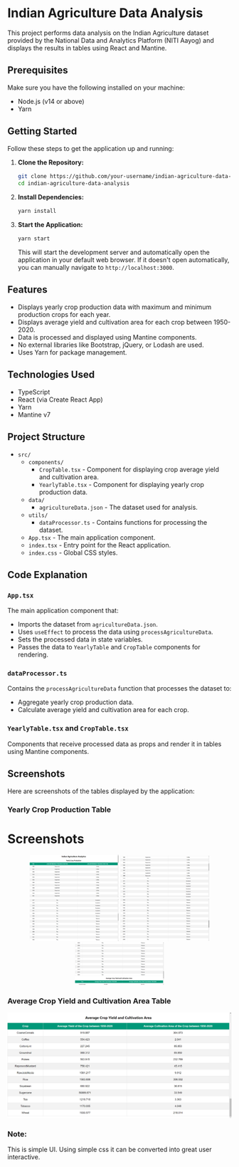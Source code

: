 # Indian Agriculture Data Analysis

This project performs data analysis on the Indian Agriculture dataset provided by the National Data and Analytics Platform (NITI Aayog) and displays the results in tables using React and Mantine.

## Prerequisites

Make sure you have the following installed on your machine:

- Node.js (v14 or above)
- Yarn

## Getting Started

Follow these steps to get the application up and running:

1. **Clone the Repository:**

    ```bash
    git clone https://github.com/your-username/indian-agriculture-data-analysis.git
    cd indian-agriculture-data-analysis
    ```

2. **Install Dependencies:**

    ```bash
    yarn install
    ```

3. **Start the Application:**

    ```bash
    yarn start
    ```

    This will start the development server and automatically open the application in your default web browser. If it doesn't open automatically, you can manually navigate to `http://localhost:3000`.
## Features

- Displays yearly crop production data with maximum and minimum production crops for each year.
- Displays average yield and cultivation area for each crop between 1950-2020.
- Data is processed and displayed using Mantine components.
- No external libraries like Bootstrap, jQuery, or Lodash are used.
- Uses Yarn for package management.

## Technologies Used

- TypeScript
- React (via Create React App)
- Yarn
- Mantine v7




## Project Structure

- `src/`
  - `components/`
    - `CropTable.tsx` - Component for displaying crop average yield and cultivation area.
    - `YearlyTable.tsx` - Component for displaying yearly crop production data.
  - `data/`
    - `agricultureData.json` - The dataset used for analysis.
  - `utils/`
    - `dataProcessor.ts` - Contains functions for processing the dataset.
  - `App.tsx` - The main application component.
  - `index.tsx` - Entry point for the React application.
  - `index.css` - Global CSS styles.

## Code Explanation

### `App.tsx`

The main application component that:

- Imports the dataset from `agricultureData.json`.
- Uses `useEffect` to process the data using `processAgricultureData`.
- Sets the processed data in state variables.
- Passes the data to `YearlyTable` and `CropTable` components for rendering.

### `dataProcessor.ts`

Contains the `processAgricultureData` function that processes the dataset to:

- Aggregate yearly crop production data.
- Calculate average yield and cultivation area for each crop.

### `YearlyTable.tsx` and `CropTable.tsx`

Components that receive processed data as props and render it in tables using Mantine components.

## Screenshots

Here are screenshots of the tables displayed by the application:

### Yearly Crop Production Table

# Screenshots

<p align="center">
  <img src="screenshots/1.png" alt="Image 1" width="200"/>
  <img src="screenshots/3.png" alt="Image 3" width="200"/>
  <img src="screenshots/4.png" alt="Image 4" width="200"/>
  <img src="screenshots/5.png" alt="Image 5" width="200"/>
  <img src="screenshots/6.png" alt="Image 6" width="200"/>
</p>


### Average Crop Yield and Cultivation Area Table

![Average Crop Yield and Cultivation Area](screenshots/2.png)


### Note:

This is simple UI. Using simple css it can be converted into great user interactive.